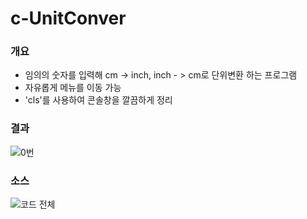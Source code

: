 # c-UnitConver

### 개요
- 임의의 숫자를 입력해 cm -> inch, inch - > cm로 단위변환 하는 프로그램
- 자유롭게 메뉴를 이동 가능
- 'cls'를 사용하여 콘솔창을 깔끔하게 정리

### 결과

![0번](https://user-images.githubusercontent.com/60810356/86862010-526a9200-c103-11ea-97fa-81b156ff338d.PNG)



### 소스

![코드 전체](https://user-images.githubusercontent.com/60810356/85219793-a8d89080-b3e1-11ea-920d-f68282ac8176.PNG)
